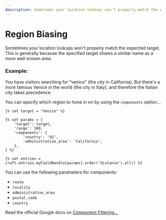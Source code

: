 ```yaml
---
description: Sometimes your location lookups won't properly match the expected target. This is often because the target shares a similar name as a more well-known area.
---
```


# Region Biasing

Sometimes your location lookups won't properly match the expected target. This is generally because the specified target shares a similar name as a more well-known area.

### Example:

You have visitors searching for "venice" (the city in California). But there's a more famous Venice in the world (the city in Italy), and therefore the Italian city takes precedence.

You can specify which region to hone in on by using the `components` option...

```twig
{% set target = "Venice" %}

{% set params = {
    'target': target,
    'range': 100,
    'components': {
        'country': 'US',
        'administrative_area': 'California',
    },
} %}

{% set entries = craft.entries.myFieldHandle(params).order('distance').all() %}
```

You can use the following parameters for components:

 - `route`
 - `locality`
 - `administrative_area`
 - `postal_code`
 - `country`

Read the official Google docs on [Component Filtering...](https://developers.google.com/maps/documentation/geocoding/overview#component-filtering)

